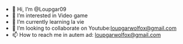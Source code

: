 - 👋 Hi, I’m @Loupgar09
- 👀 I’m interested in Video game
- 🌱 I’m currently learning la vie
- 💞️ I’m looking to collaborate on Youtube:loupgarwolfox@gmail.com 
- 📫 How to reach me in autem ad: loupgarwolfox@gmail.com 
<!---
Loupgar09/Loupgar09 is a ✨ special ✨ repository because its `README.md` (this file) appears on your GitHub profile.
You can click the Preview link to take a look at your changes.
--->

